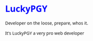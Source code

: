 <body style="font-family: 'Segoe Ui', sans-serif;">
  <h1 style="color: blue;">LuckyPGY</h1>
  <p>Developer on the loose, prepare, whos it.</p>
  <p>It's LuckyPGY a very pro web developer</p>
</body>
